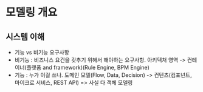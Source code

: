 # 모델링 개요

## 시스템 이해
  - 기능 vs 비기능 요구사항 
  - 비기능 : 비즈니스 요건을 갖추기 위해서 해야하는 요구사항. 아키텍처 영역
    -> 컨테이너(플랫폼 and framework)(Rule Engine, BPM Engine)
  - 기능 : 누가 이걸 쓰나. 도메인 모델(Flow, Data, Decision)
    -> 컨텐츠(컴포넌트, 마이크로 서비스, REST API)
  => 사실 다 객체 모델링

